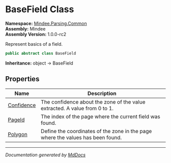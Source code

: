 ﻿<!--  
  <auto-generated>   
    The contents of this file were generated by a tool.  
    Changes to this file may be list if the file is regenerated  
  </auto-generated>   
-->

# BaseField Class

**Namespace:** [Mindee.Parsing.Common](../index.md)  
**Assembly:** Mindee  
**Assembly Version:** 1.0.0\-rc2

Represent basics of a field.

```csharp
public abstract class BaseField
```

**Inheritance:** object → BaseField

## Properties

| Name                                   | Description                                                                     |
| -------------------------------------- | ------------------------------------------------------------------------------- |
| [Confidence](properties/Confidence.md) | The confidence about the zone of the value extracted. A value from 0 to 1.      |
| [PageId](properties/PageId.md)         | The index of the page where the current field was found.                        |
| [Polygon](properties/Polygon.md)       | Define the coordinates of the zone in the page where the values has been found. |

___

*Documentation generated by [MdDocs](https://github.com/ap0llo/mddocs)*
